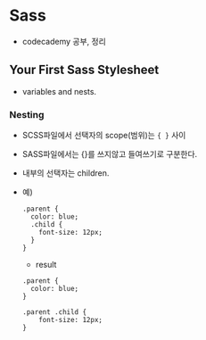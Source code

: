 # Sass
- codecademy 공부, 정리

## Your First Sass Stylesheet
- variables and nests.

### Nesting 
- SCSS파일에서 선택자의 scope(범위)는 `{ }` 사이
- SASS파일에서는 {}를 쓰지않고 들여쓰기로 구분한다.
- 내부의 선택자는 children. 

- 예)

	```
	.parent {
	  color: blue;
	  .child {
	    font-size: 12px;
	  }
	}
	```

	- result
	```
	.parent {
	  color: blue;
	}

	.parent .child {
	    font-size: 12px;
	}
	```